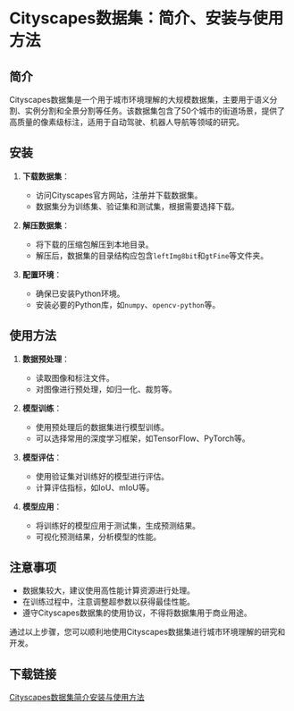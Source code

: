# Cityscapes数据集：简介、安装与使用方法

## 简介
Cityscapes数据集是一个用于城市环境理解的大规模数据集，主要用于语义分割、实例分割和全景分割等任务。该数据集包含了50个城市的街道场景，提供了高质量的像素级标注，适用于自动驾驶、机器人导航等领域的研究。

## 安装
1. **下载数据集**：
   - 访问Cityscapes官方网站，注册并下载数据集。
   - 数据集分为训练集、验证集和测试集，根据需要选择下载。

2. **解压数据集**：
   - 将下载的压缩包解压到本地目录。
   - 解压后，数据集的目录结构应包含`leftImg8bit`和`gtFine`等文件夹。

3. **配置环境**：
   - 确保已安装Python环境。
   - 安装必要的Python库，如`numpy`、`opencv-python`等。

## 使用方法
1. **数据预处理**：
   - 读取图像和标注文件。
   - 对图像进行预处理，如归一化、裁剪等。

2. **模型训练**：
   - 使用预处理后的数据集进行模型训练。
   - 可以选择常用的深度学习框架，如TensorFlow、PyTorch等。

3. **模型评估**：
   - 使用验证集对训练好的模型进行评估。
   - 计算评估指标，如IoU、mIoU等。

4. **模型应用**：
   - 将训练好的模型应用于测试集，生成预测结果。
   - 可视化预测结果，分析模型的性能。

## 注意事项
- 数据集较大，建议使用高性能计算资源进行处理。
- 在训练过程中，注意调整超参数以获得最佳性能。
- 遵守Cityscapes数据集的使用协议，不得将数据集用于商业用途。

通过以上步骤，您可以顺利地使用Cityscapes数据集进行城市环境理解的研究和开发。

## 下载链接

[Cityscapes数据集简介安装与使用方法](https://pan.quark.cn/s/b3511a0307fd)
